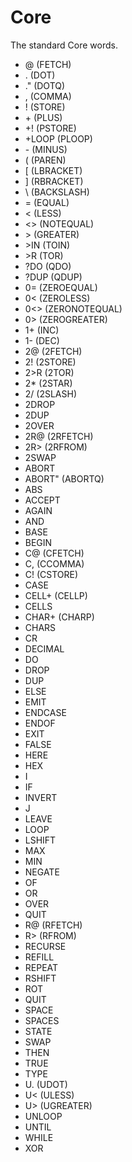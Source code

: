 # Core
 The standard Core words.

 * @ (FETCH)
 * . (DOT)
 * ." (DOTQ)
 * , (COMMA)
 * ! (STORE)
 * \+ (PLUS)
 * +! (PSTORE)
 * +LOOP (PLOOP)
 * \- (MINUS)
 * ( (PAREN)
 * [ (LBRACKET)
 * ] (RBRACKET)
 * \\ (BACKSLASH)
 * = (EQUAL)
 * \< (LESS)
 * \<\> (NOTEQUAL)
 * \> (GREATER)
 * \>IN (TOIN)
 * \>R (TOR)
 * ?DO (QDO)
 * ?DUP (QDUP)
 * 0= (ZEROEQUAL)
 * 0< (ZEROLESS)
 * 0<> (ZERONOTEQUAL)
 * 0> (ZEROGREATER)
 * 1+ (INC)
 * 1- (DEC)
 * 2@ (2FETCH)
 * 2! (2STORE)
 * 2>R (2TOR)
 * 2* (2STAR)
 * 2/ (2SLASH)
 * 2DROP
 * 2DUP
 * 2OVER
 * 2R@ (2RFETCH)
 * 2R> (2RFROM)
 * 2SWAP
 * ABORT
 * ABORT" (ABORTQ)
 * ABS
 * ACCEPT
 * AGAIN
 * AND
 * BASE
 * BEGIN
 * C@ (CFETCH)
 * C, (CCOMMA)
 * C! (CSTORE)
 * CASE
 * CELL+ (CELLP)
 * CELLS
 * CHAR+ (CHARP)
 * CHARS
 * CR
 * DECIMAL
 * DO
 * DROP
 * DUP
 * ELSE
 * EMIT
 * ENDCASE
 * ENDOF
 * EXIT
 * FALSE
 * HERE
 * HEX
 * I
 * IF
 * INVERT
 * J
 * LEAVE
 * LOOP
 * LSHIFT
 * MAX
 * MIN
 * NEGATE
 * OF
 * OR
 * OVER
 * QUIT
 * R@ (RFETCH)
 * R> (RFROM)
 * RECURSE
 * REFILL
 * REPEAT
 * RSHIFT
 * ROT
 * QUIT
 * SPACE
 * SPACES
 * STATE
 * SWAP
 * THEN
 * TRUE
 * TYPE
 * U. (UDOT)
 * U\< (ULESS)
 * U\> (UGREATER)
 * UNLOOP
 * UNTIL
 * WHILE
 * XOR